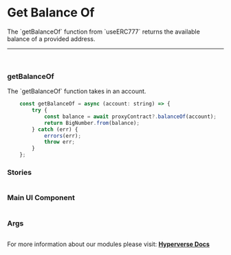 # Get Balance Of

<p> The `getBalanceOf` function from `useERC777` returns the available balance of a provided address. </p>

---

<br>

### getBalanceOf

<p> The `getBalanceOf` function takes in an account. </p>

```jsx
	const getBalanceOf = async (account: string) => {
		try {
			const balance = await proxyContract?.balanceOf(account);
			return BigNumber.from(balance);
		} catch (err) {
			errors(err);
			throw err;
		}
	};
```

### Stories

```jsx

```

### Main UI Component

```jsx

```

### Args

```jsx

```

For more information about our modules please visit: [**Hyperverse Docs**](https://docs.hyperverse.dev)
